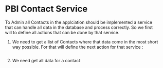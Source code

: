 # PBI Contact Service

To Admin all Contacts  in the applciation should be implemented a service that can handle all data in the database and process correctly. So we first will to define all actions that can be done by that service. 

1. We need to get a list of Contacts where that data come in the most short way possible. For that will define the next action for that service : 
```

```
2. We need get all data for a contact 